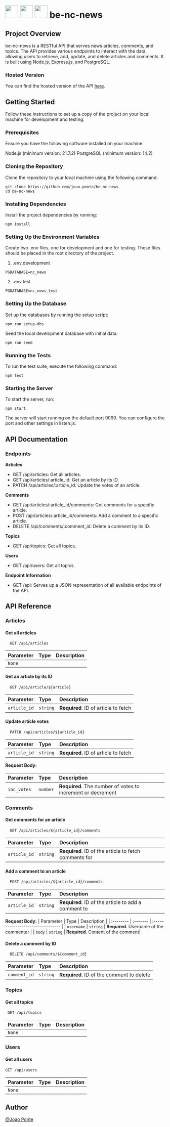 # <img src="https://cdn.jsdelivr.net/gh/devicons/devicon@latest/icons/javascript/javascript-original.svg" height="40" width="40" /> <img src="https://cdn.jsdelivr.net/gh/devicons/devicon@latest/icons/postgresql/postgresql-original-wordmark.svg" height="40" width="40" /> <img src="https://cdn.jsdelivr.net/gh/devicons/devicon@latest/icons/jest/jest-plain.svg" height="40" width="40" /> be-nc-news

## Project Overview

be-nc-news is a RESTful API that serves news articles, comments, and topics. The API provides various endpoints to interact with the data, allowing users to retrieve, add, update, and delete articles and comments. It is built using Node.js, Express.js, and PostgreSQL.

### Hosted Version

You can find the hosted version of the API [here](https://be-nc-news-ttz6.onrender.com).

## Getting Started

Follow these instructions to set up a copy of the project on your local machine for development and testing.

### Prerequisites

Ensure you have the following software installed on your machine:

Node.js (minimum version: 21.7.2)
PostgreSQL (minimum version: 14.2)

### Cloning the Repository

Clone the repository to your local machine using the following command:

```
git clone https://github.com/joao-ponte/be-nc-news
cd be-nc-news
```

### Installing Dependencies

Install the project dependencies by running:

```
npm install
```

### Setting Up the Environment Variables

Create two .env files, one for development and one for testing. These files should be placed in the root directory of the project.

1. .env.development

```
PGDATABASE=nc_news
```

2. .env.test

```
PGDATABASE=nc_news_test
```

### Setting Up the Database

Set up the databases by running the setup script:

```
npm run setup-dbs
```

Seed the local development database with initial data:

```
npm run seed
```

### Running the Tests

To run the test suite, execute the following command:

```
npm test
```

### Starting the Server

To start the server, run:

```
npm start
```

The server will start running on the default port 9090. You can configure the port and other settings in listen.js.

## API Documentation

### Endpoints

**Articles**

- GET /api/articles: Get all articles.
- GET /api/articles/:article_id: Get an article by its ID.
- PATCH /api/articles/:article_id: Update the votes of an article.

**Comments**

- GET /api/articles/:article_id/comments: Get comments for a specific article.
- POST /api/articles/:article_id/comments: Add a comment to a specific article.
- DELETE /api/comments/:comment_id: Delete a comment by its ID.

**Topics**

- GET /api/topics: Get all topics.

**Users**

- GET /api/users: Get all topics.

**Endpoint Information**

- GET /api: Serves up a JSON representation of all available endpoints of the API.

## API Reference

### Articles

#### Get all articles

```
  GET /api/articles
```

| Parameter | Type | Description |
| :-------- | :--- | :---------- |
| `None`    |      |             |

#### Get an article by its ID

```
  GET /api/article/${article}
```

| Parameter    | Type     | Description                          |
| :----------- | :------- | :----------------------------------- |
| `article_id` | `string` | **Required**. ID of article to fetch |

#### Update article votes

```
  PATCH /api/articles/${article_id}
```

| Parameter    | Type     | Description                          |
| :----------- | :------- | :----------------------------------- |
| `article_id` | `string` | **Required**. ID of article to fetch |


**Request Body:**

| Parameter | Type | Description |
| :-------- | :------- | :-------------------------------- |
| `inc_votes` | `number` | **Required**. The number of votes to increment or decrement |

### Comments

#### Get comments for an article

```
  GET /api/articles/${article_id}/comments
```

| Parameter    | Type     | Description                                           |
| :----------- | :------- | :---------------------------------------------------- |
| `article_id` | `string` | **Required**. ID of the article to fetch comments for |

#### Add a comment to an article

```
  POST /api/articles/${article_id}/comments
```

| Parameter    | Type     | Description                                         |
| :----------- | :------- | :-------------------------------------------------- |
| `article_id` | `string` | **Required**. ID of the article to add a comment to |

**Request Body:**
| Parameter | Type | Description |
| :-------- | :------- | :-------------------------------- |
| `username` | `string` | **Required**. Username of the commenter |
| `body` | `string` | **Required**. Content of the comment|

#### Delete a comment by ID

```
  DELETE /api/comments/${comment_id}
```

| Parameter    | Type     | Description                               |
| :----------- | :------- | :---------------------------------------- |
| `comment_id` | `string` | **Required**. ID of the comment to delete |

### Topics

#### Get all topics

```
 GET /api/topics
```

| Parameter | Type | Description |
| :-------- | :--- | :---------- |
| `None`    |      |             |

### Users

#### Get all users

```
GET /api/users
```

| Parameter | Type | Description |
| :-------- | :--- | :---------- |
| `None`    |      |             |

## Author

[@Joao Ponte](https://www.linkedin.com/in/jponte/)
